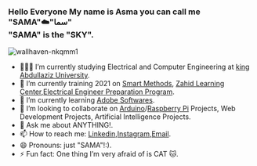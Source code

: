 ### Hello Everyone My name is Asma you can call me "SAMA"☁️"سما"  </br> "SAMA" is the "SKY". 





![wallhaven-nkqmm1](https://user-images.githubusercontent.com/66702376/123940548-f6e38500-d9a1-11eb-994d-814122b3ed5f.jpg)

<!--
**AsmaAbdullah1998/AsmaAbdullah1998** is a ✨ _special_ ✨ repository because its `README.md` (this file) appears on your GitHub profile.

Here are some ideas to get you started:

- 🔭 I’m currently working on ...
- 🌱 I’m currently learning ...
- 👯 I’m looking to collaborate on ...
- 🤔 I’m looking for help with ...
- 💬 Ask me about ...
- 📫 How to reach me: ...
- 😄 Pronouns: ...
- ⚡ Fun fact: ...
-->



- 👩🏻‍💻 I’m currently studying Electrical and Computer Engineering at [king Abdullaziz University](https://www.kau.edu.sa/Home.aspx).
- 🔭 I’m currently training 2021 on [Smart Methods](https://www.s-m.com.sa), [Zahid Learning Center](https://www.zahid.com/zahid-learning-center-zlc-certified-as-a-caterpillar-five-star-contamination-control-facility/),[Electrical Engineer Preparation Program](https://twitter.com/eepprogram?lang=en).
- 🌱 I’m currently learning [Adobe Softwares](https://www.adobe.com). 
- 👯 I’m looking to collaborate on [Arduino](https://www.arduino.cc)/[Raspberry Pi](https://www.raspberrypi.org) Projects, Web Development Projects, Artificial Intelligence Projects. 
- 💬 Ask me about ANYTHING!. 
- 📫 How to reach me: [Linkedin](https://www.linkedin.com/in/asma-sarouji-265484149/),[Instagram](https://www.instagram.com/samaabdullah98/),[Email](mailto:asma-sarouji@hotmail.com).
- 😄 Pronouns: just "SAMA"!:).
- ⚡ Fun fact: One thing I’m very afraid of is CAT 🐱.

